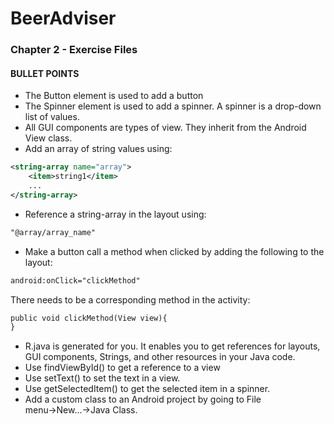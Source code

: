 # BeerAdviser
### Chapter 2 - Exercise Files

#### BULLET POINTS

* The Button element is used to add a button
* The Spinner element is used to add a spinner. A spinner is a drop-down list of values.
* All GUI components are types of view. They inherit from the Android View class.
* Add an array of string values using:

```xml
<string-array name="array">
    <item>string1</item>
    ...
</string-array>
```

* Reference a string-array in the layout using:

```xml
"@array/array_name"
```
* Make a button call a method when clicked by adding the following to the layout:
```xml
android:onClick="clickMethod"
```
There needs to be a corresponding method in the activity:

```xml
public void clickMethod(View view){
}
```
* R.java is generated for you. It enables you to get references for layouts, GUI components, Strings, and other resources in your Java code.
* Use findViewById() to get a reference to a view
* Use setText() to set the text in a view.
* Use getSelectedItem() to get the selected item in a spinner.
* Add a custom class to an Android project by going to File menu→New...→Java Class.
